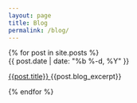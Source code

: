 ```yaml
---
layout: page
title: Blog
permalink: /blog/
---
```


<head>
<link rel="stylesheet" type="text/css" href="/css/blog.css" />
</head>
<body>

{% for post in site.posts %}
<br>
<span class="post-meta">{{ post.date | date: "%b %-d, %Y" }} </span>
	<div class="image" style="background-image: url('{{post.imgurl}}')" > 
		<div class="post-box"> <a class="post-link" href="{{ post.url }}"> {{post.title}} </a> {{post.blog_excerpt}} </div>
	</div>


{% endfor %}
</body>

